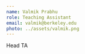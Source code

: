 ```yaml
---
name: Valmik Prabhu
role: Teaching Assistant
email: valmik@berkeley.edu
photo: ../assets/valmik.png
---
```

Head TA
